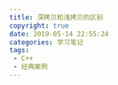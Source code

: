 ```yaml
---
title: 深拷贝和浅拷贝的区别
copyright: true
date: 2019-05-14 22:55:24
categories: 学习笔记
tags:
 - C++
 - 经典案例
---
```




